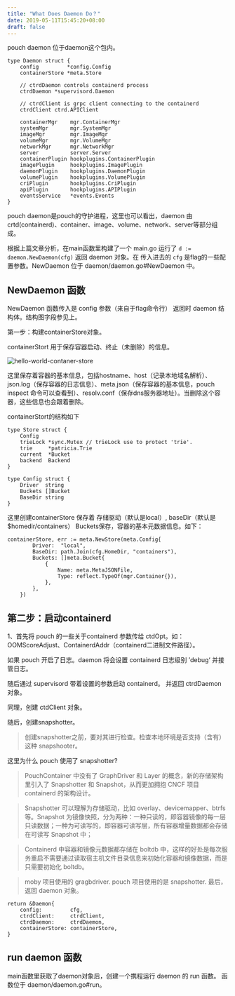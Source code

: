 ```yaml
---
title: "What Does Daemon Do？"
date: 2019-05-11T15:45:20+08:00
draft: false
---
```


pouch daemon 位于daemon这个包内。

```golang
type Daemon struct {
	config         *config.Config
	containerStore *meta.Store

	// ctrdDaemon controls containerd process
	ctrdDaemon *supervisord.Daemon

	// ctrdClient is grpc client connecting to the containerd
	ctrdClient ctrd.APIClient

	containerMgr    mgr.ContainerMgr
	systemMgr       mgr.SystemMgr
	imageMgr        mgr.ImageMgr
	volumeMgr       mgr.VolumeMgr
	networkMgr      mgr.NetworkMgr
	server          server.Server
	containerPlugin hookplugins.ContainerPlugin
	imagePlugin     hookplugins.ImagePlugin
	daemonPlugin    hookplugins.DaemonPlugin
	volumePlugin    hookplugins.VolumePlugin
	criPlugin       hookplugins.CriPlugin
	apiPlugin       hookplugins.APIPlugin
	eventsService   *events.Events
}
```
pouch daemon是pouch的守护进程，这里也可以看出，daemon 由crtd(containerd)、container、image、volume、network、server等部分组成。

根据上篇文章分析，在main函数里构建了一个 main.go 运行了 `d := daemon.NewDaemon(cfg)` 返回 daemon 对象。在 传入进去的 `cfg` 是flag的一些配置参数。NewDaemon 位于 daemon/daemon.go#NewDaemon 中。

## NewDaemon 函数

NewDaemon 函数传入是 config 参数（来自于flag命令行） 返回时 daemon 结构体。结构图字段参见上。

第一步：构建containerStore对象。

containerStort 用于保存容器启动、终止（未删除）的信息。

![hello-world-contaner-store](../hello-world-container.png)

这里保存着容器的基本信息，包括hostname、host（记录本地域名解析）、json.log（保存容器的日志信息）、meta.json（保存容器的基本信息，pouch inspect 命令可以查看到）、resolv.conf（保存dns服务器地址）。当删除这个容器，这些信息也会跟着删除。

containerStort的结构如下

```golang
type Store struct {
	Config
	trieLock *sync.Mutex // trieLock use to protect 'trie'.
	trie     *patricia.Trie
	current  *Bucket
	backend  Backend
}

type Config struct {
	Driver  string
	Buckets []Bucket
	BaseDir string
}
```
这里创建containerStore 保存着 存储驱动（默认是local）, baseDir（默认是 $homedir/containers） Buckets保存，容器的基本元数据信息。如下：

```
containerStore, err := meta.NewStore(meta.Config{
		Driver:  "local",
		BaseDir: path.Join(cfg.HomeDir, "containers"),
		Buckets: []meta.Bucket{
			{
				Name: meta.MetaJSONFile,
				Type: reflect.TypeOf(mgr.Container{}),
			},
		},
	})
```

## 第二步：启动containerd

1、首先将 pouch 的一些关于containerd 参数传给 ctdOpt。如：OOMScoreAdjust、ContainerdAddr（containerd二进制文件路径）。

如果 pouch 开启了日志。daemon 将会设置 containerd 日志级别 ’debug‘ 并接管日志。

随后通过 supervisord 带着设置的参数启动 containerd。 并返回 ctrdDaemon 对象。

同理，创建 ctdClient 对象。

随后，创建snapshotter。
> 创建snapshotter之前，要对其进行检查。检查本地环境是否支持（含有）这种 snapshooter。

这里为什么 pouch 使用了 snapshotter?

> PouchContainer 中没有了 GraphDriver 和 Layer 的概念，新的存储架构里引入了 Snapshotter 和 Snapshot，从而更加拥抱 CNCF 项目 containerd 的架构设计。

> Snapshotter 可以理解为存储驱动，比如 overlay、devicemapper、btrfs 等。Snapshot 为镜像快照，分为两种：一种只读的，即容器镜像的每一层只读数据；一种为可读写的，即容器可读写层，所有容器增量数据都会存储在可读写 Snapshot 中；

> Containerd 中容器和镜像元数据都存储在 boltdb 中，这样的好处是每次服务重启不需要通过读取宿主机文件目录信息来初始化容器和镜像数据，而是只需要初始化 boltdb。

> moby 项目使用的 gragbdriver. pouch 项目使用的是 snapshotter.
最后，返回 daemon 对象。

```golang
return &Daemon{
	config:         cfg,
	ctrdClient:     ctrdClient,
	ctrdDaemon:     ctrdDaemon,
	containerStore: containerStore,
}
```


## run daemon 函数

main函数里获取了daemon对象后，创建一个携程运行 daemon 的 run 函数。 函数位于 daemon/daemon.go#run。

